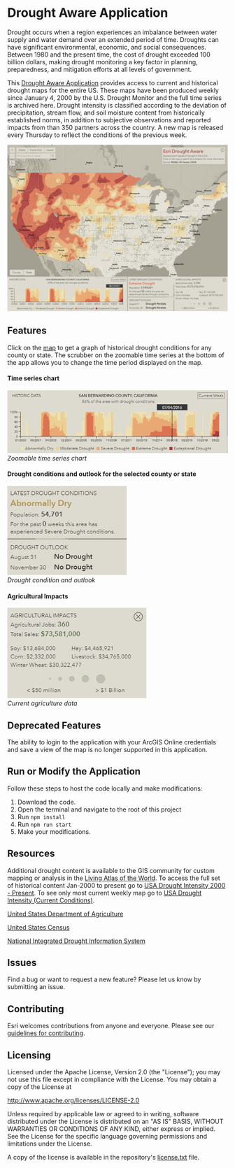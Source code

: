 # Drought Aware Application

Drought occurs when a region experiences an imbalance between water supply and water demand over an extended period of time. Droughts can have significant environmental, economic, and social consequences. Between 1980 and the present time, the cost of drought exceeded 100 billion dollars, making drought monitoring a key factor in planning, preparedness, and mitigation efforts at all levels of government. 

This [Drought Aware Application] provides access to current and historical drought maps for the entire US. These maps have been produced weekly since January 4, 2000 by the U.S. Drought Monitor and the full time series is archived here. Drought intensity is classified according to the deviation of precipitation, stream flow, and soil moisture content from historically established norms, in addition to subjective observations and reported impacts from than 350 partners across the country. A new map is released every Thursday to reflect the conditions of the previous week.

![App](./screenshot.png)

## Features
Click on the [map] to get a graph of historical drought conditions for any county or state. 
The scrubber on the zoomable time series at the bottom of the app allows you to change the time period displayed on the map. 

#### Time series chart
![App](./time-series.png)\
*Zoomable time series chart*

#### Drought conditions and outlook for the selected county or state
![App](./status.png)\
*Drought condition and outlook*

#### Agricultural Impacts 
![App](./ag.png)\
*Current agriculture data*

## Deprecated Features
The ability to login to the application with your ArcGIS Online credentials and save a view of the map is no longer supported in this application.

## Run or Modify the Application
Follow these steps to host the code locally and make modifications:

1. Download the code.
2. Open the terminal and navigate to the root of this project
3. Run `npm install`
4. Run `npm run start`
5. Make your modifications.


## Resources
Additional drought content is available to the GIS community for custom mapping or analysis in the [Living Atlas of the World](https://livingatlas.arcgis.com/en/#s=0). 
To access the full set of historical content Jan-2000 to present go to [USA Drought Intensity 2000 - Present](https://www.arcgis.com/home/item.html?id=9731f9062afd45f2be7b3bf2e050fbfa). 
To see only most current weekly map go to [USA Drought Intensity (Current Conditions)](https://www.arcgis.com/home/item.html?id=7d4cc55ecaef4ceb82c8d05b13e0d049). 

[United States Department of Agriculture]

[United States Census]

[National Integrated Drought Information System]

## Issues

Find a bug or want to request a new feature?  Please let us know by submitting an issue.

## Contributing

Esri welcomes contributions from anyone and everyone. Please see our [guidelines for contributing](https://github.com/esri/contributing).

## Licensing
Licensed under the Apache License, Version 2.0 (the "License");
you may not use this file except in compliance with the License.
You may obtain a copy of the License at

   http://www.apache.org/licenses/LICENSE-2.0

Unless required by applicable law or agreed to in writing, software
distributed under the License is distributed on an "AS IS" BASIS,
WITHOUT WARRANTIES OR CONDITIONS OF ANY KIND, either express or implied.
See the License for the specific language governing permissions and
limitations under the License.

A copy of the license is available in the repository's [license.txt]( https://raw.github.com/Esri/drought-tracker/master/LICENSE.txt) file.

[//]: # (These are reference links used in the body of this note and get stripped out when the markdown processor does its job. There is no need to format nicely because it shouldn't be seen. Thanks SO - http://stackoverflow.com/questions/4823468/store-comments-in-markdown-syntax)

   [United States Department of Agriculture]: <https://www.nass.usda.gov/>
   [United States Census]: <https://www.census.gov/>
   [National Integrated Drought Information System]: <https://www.drought.gov/current-conditions>
   [Drought Aware Application]: <http://livingatlas.arcgis.com/droughtaware/>
   [map]: <http://livingatlas.arcgis.com/droughtaware/>
